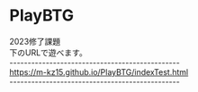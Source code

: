 # PlayBTG
2023修了課題<br>
下のURLで遊べます。<br>
-----------------------------------------------<br>
https://m-kz15.github.io/PlayBTG/indexTest.html <br>
-----------------------------------------------<br>

